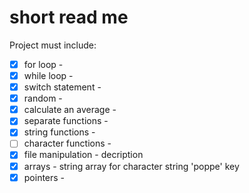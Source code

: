 # short read me
Project must include:
- [x] for loop - 
- [x] while loop - 
- [x] switch statement - 
- [x] random - 
- [x] calculate an average - 
- [x] separate functions - 
- [x] string functions - 
- [ ] character functions - 
- [x] file manipulation - decription
- [x] arrays - string array for character string 'poppe' key
- [x] pointers -

